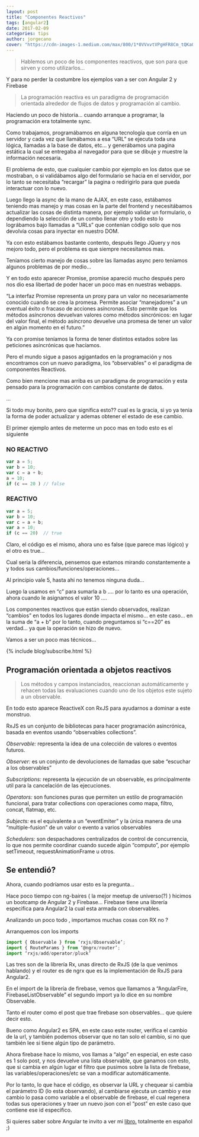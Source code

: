 ```yaml
---
layout: post
title: "Componentes Reactivos"
tags: [angular2]
date: 2017-02-09
categories: tips
author: jorgecano
cover: "https://cdn-images-1.medium.com/max/800/1*0VVxvtVPgHFR8Cm_tQKaOA.png"
---
```

> Hablemos un poco de los componentes reactivos, que son para que sirven y como utilizarlos…

<amp-img width="750" height="422" layout="responsive" src="https://cdn-images-1.medium.com/max/800/1*0VVxvtVPgHFR8Cm_tQKaOA.png"></amp-img>

Y para no perder la costumbre los ejemplos van a ser con Angular 2 y Firebase

<amp-img width="400" height="400" src="https://cdn-images-1.medium.com/max/800/1*m13nL_ZByB4L131aNhOysA.png"></amp-img>

<blockquote>La programación reactiva es un paradigma de programación orientada alrededor de flujos de datos y programación al cambio.</blockquote>

Haciendo un poco de historia… cuando arranque a programar, la programación era totalmente sync.

Como trabajamos, programábamos en alguna tecnología que corría en un servidor y cada vez que llamábamos a esa “URL” se ejecuta toda una lógica, llamadas a la base de datos, etc… y generábamos una pagina estática la cual se entregaba al navegador para que se dibuje y muestre la información necesaria.

El problema de esto, que cualquier cambio por ejemplo en los datos que se mostraban, o si validábamos algo del formulario se hacia en el servidor, por lo tanto se necesitaba “recargar” la pagina o redirigirlo para que pueda interactuar con lo nuevo.

Luego llego la async de la mano de AJAX, en este caso, estábamos teniendo mas manejo y mas cosas en la parte del frontend y necesitábamos actualizar las cosas de distinta manera, por ejemplo validar un formulario, o dependiendo la selección de un combo llenar otro y todo esto lo lográbamos bajo llamadas a “URLs” que contenían código solo que nos devolvía cosas para inyectar en nuestro DOM.

Ya con esto estábamos bastante contento, después llego JQuery y nos mejoro todo, pero el problema es que siempre necesitamos mas.

Teníamos cierto manejo de cosas sobre las llamadas async pero teníamos algunos problemas de por medio…

Y en todo esto aparecer Promise, promise apareció mucho después pero nos dio esa libertad de poder hacer un poco mas en nuestras webapps.

“La interfaz Promise representa un proxy para un valor no necesariamente conocido cuando se crea la promesa. Permite asociar “manejadores” a un eventual éxito o fracaso de acciones asíncronas. Esto permite que los métodos asíncronos devuelvan valores como métodos sincrónicos: en lugar del valor final, el método asíncrono devuelve una promesa de tener un valor en algún momento en el futuro.”

Ya con promise teníamos la forma de tener distintos estados sobre las peticiones asincrónicas que hacíamos.

Pero el mundo sigue a pasos agigantados en la programación y nos encontramos con un nuevo paradigma, los “observables” o el paradigma de componentes Reactivos.

Como bien mencione mas arriba es un paradigma de programación y esta pensado para la programación con cambios constante de datos.

…

Si todo muy bonito, pero que significa esto?? cual es la gracia, si yo ya tenia la forma de poder actualizar y ademas obtener el estado de ese cambio.

El primer ejemplo antes de meterme un poco mas en todo esto es el siguiente

### NO REACTIVO
```js
var a = 5;
var b = 10;
var c = a + b;
a = 10;
if (c == 20 ) // false
```

### REACTIVO
```js
var a = 5;
var b = 10;
var c = a + b;
var a = 10;
if (c == 20)  // true
```

Claro, el código es el mismo, ahora uno es false (que parece mas lógico) y el otro es true…

Cual seria la diferencia, pensemos que estamos mirando constantemente a y todos sus cambios/funciones/operaciones…

Al principio vale 5, hasta ahi no tenemos ninguna duda…

Luego la usamos en “c” para sumarla a b …. por lo tanto es una operación, ahora cuando le asignamos el valor 10 ….

Los componentes reactivos que están siendo observados, realizan “cambios” en todos los lugares donde impacta el mismo… en este caso… en la suma de “a + b” por lo tanto, cuando preguntamos si “c==20” es verdad… ya que la operación se hizo de nuevo.

<amp-img width="750" height="422" layout="responsive" src="https://cdn-images-1.medium.com/max/800/1*DjKh74Tddsh8vFbKBwCXsg.jpeg"></amp-img>

Vamos a ser un poco mas técnicos…

{% include blog/subscribe.html %}

## Programación orientada a objetos reactivos

<blockquote>Los métodos y campos instanciados, reaccionan automáticamente y rehacen todas las evaluaciones cuando uno de los objetos este sujeto a un observable.</blockquote>

En todo esto aparece ReactiveX con RxJS para ayudarnos a dominar a este monstruo.

<amp-img width="750" height="422" layout="responsive" src="https://cdn-images-1.medium.com/max/800/1*CFg7962LWKsujzvKunIKYw.jpeg"></amp-img>

RxJS es un conjunto de bibliotecas para hacer programación asincrónica, basada en eventos usando “observables collections”.

*Observable:* representa la idea de una colección de valores o eventos futuros.

*Observer:* es un conjunto de devoluciones de llamadas que sabe “escuchar a los observables”

*Subscriptions:* representa la ejecución de un observable, es principalmente util para la cancelación de las ejecuciones.

*Operators:* son funciones puras que permiten un estilo de programación funcional, para tratar collections con operaciones como mapa, filtro, concat, flatmap, etc.

*Subjects:* es el equivalente a un “eventEmiter” y la única manera de una “multiple-fusion” de un valor o evento a varios observables

*Schedulers:* son despachadores centralizados de control de concurrencia, lo que nos permite coordinar cuando sucede algún “computo”, por ejemplo setTimeout, requestAnimationFrame u otros.

## Se entendió?

<amp-img width="400" height="400" src="https://cdn-images-1.medium.com/max/800/1*dqeIZ_6g6OXJpwIcp2zikw.gif"></amp-img>

Ahora, cuando podríamos usar esto es la pregunta…

Hace poco tiempo con ng-baires ( la mejor meetup de universo(?) ) hicimos un bootcamp de Angular 2 y Firebase… Firebase tiene una librería especifica para Angular2 la cual esta armada con observables.

<script src="https://gist.github.com/jorgeucano/4a9494a72d239cae021b5343486cf5de.js"></script>

Analizando un poco todo , importamos muchas cosas con RX no ?

Arranquemos con los imports

```ts
import { Observable } from ‘rxjs/Observable’;
import { RouteParams } from ‘@ngrx/router’;
import ‘rxjs/add/operator/pluck’
```

Las tres son de la librería Rx, unas directo de RxJS (de la que venimos hablando) y el router es de ngrx que es la implementación de RxJS para Angular2.

En el import de la librería de firebase, vemos que llamamos a “AngularFire, FirebaseListObservable” el segundo import ya lo dice en su nombre Observable.

Tanto el router como el post que trae firebase son observables… que quiere decir esto.

Bueno como Angular2 es SPA, en este caso este router, verifica el cambio de la url, y también podemos observar que no tan solo el cambio, si no que también lee si tiene algún tipo de parámetro.

Ahora firebase hace lo mismo, vos llamas a “algo” en especial, en este caso es 1 solo post, y nos devuelve una lista observable, que ganamos con esto, que si cambia en algún lugar el filtro que pusimos sobre la lista de firebase, las variables/operaciones/etc se van a modificar automáticamente.

Por lo tanto, lo que hace el código, es observar la URL y chequear si cambia el parámetro ID (lo esta observando), al cambiarse ejecuta un cambio y ese cambio lo pasa como variable a el observable de firebase, el cual regenera todas sus operaciones y traer un nuevo json con el “post” en este caso que contiene ese id especifico.

Si quieres saber sobre Angular te invito a ver mi <a href="https://leanpub.com/entendiendoangular" target="_blank">libro.</a> totalmente en español ;)

